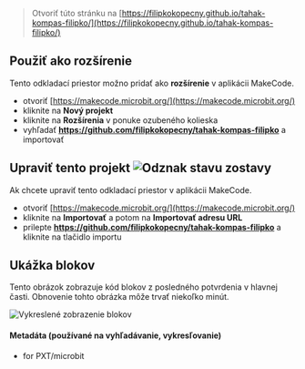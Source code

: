 
> Otvoriť túto stránku na [https://filipkokopecny.github.io/tahak-kompas-filipko/](https://filipkokopecny.github.io/tahak-kompas-filipko/)

## Použiť ako rozšírenie

Tento odkladací priestor možno pridať ako **rozšírenie** v aplikácii MakeCode.

* otvoriť [https://makecode.microbit.org/](https://makecode.microbit.org/)
* kliknite na **Nový projekt**
* kliknite na **Rozšírenia** v ponuke ozubeného kolieska
* vyhľadať **https://github.com/filipkokopecny/tahak-kompas-filipko** a importovať

## Upraviť tento projekt ![Odznak stavu zostavy](https://github.com/filipkokopecny/tahak-kompas-filipko/workflows/MakeCode/badge.svg)

Ak chcete upraviť tento odkladací priestor v aplikácii MakeCode.

* otvoriť [https://makecode.microbit.org/](https://makecode.microbit.org/)
* kliknite na **Importovať** a potom na **Importovať adresu URL**
* prilepte **https://github.com/filipkokopecny/tahak-kompas-filipko** a kliknite na tlačidlo importu

## Ukážka blokov

Tento obrázok zobrazuje kód blokov z posledného potvrdenia v hlavnej časti.
Obnovenie tohto obrázka môže trvať niekoľko minút.

![Vykreslené zobrazenie blokov](https://github.com/filipkokopecny/tahak-kompas-filipko/raw/master/.github/makecode/blocks.png)

#### Metadáta (používané na vyhľadávanie, vykresľovanie)

* for PXT/microbit
<script src="https://makecode.com/gh-pages-embed.js"></script><script>makeCodeRender("{{ site.makecode.home_url }}", "{{ site.github.owner_name }}/{{ site.github.repository_name }}");</script>
